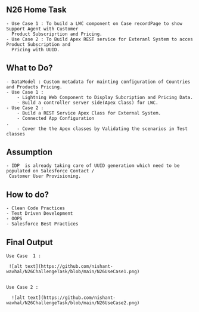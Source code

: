 ## N26 Home Task
    - Use Case 1 : To build a LWC component on Case recordPage to show Support Agent with Customer 
      Product Subscriprtion and Pricing.
    - Use Case 2 : To Build Apex REST service for Exteranl System to acces Product Subscription and   
      Pricing with UUID.

## What to Do?

    - DataModel : Custom metadata for mainting configuration of Countries and Products Pricing.
    - Use Case 1 :
        - Lightning Web Component to Display Subcription and Pricing Data.
        - Build a controller server side(Apex Class) for LWC.
    - Use Case 2 :
        - Build a REST Service Apex Class for External System.
        - Connected App Configuration
    .
        - Cover the the Apex classes by Validating the scenarios in Test classes

## Assumption
    - IDP  is already taking care of UUID generatiom which need to be populated on Salesforce Contact / 
     Customer User Provisioning.

## How to do?
    - Clean Code Practices
    - Test Driven Development
    - OOPS
    - Salesforce Best Practices


## Final Output

    Use Case  1 :
   
     ![alt text](https://github.com/nishant-wavhal/N26ChallengeTask/blob/main/N26UseCase1.png)


    Use Case 2 :

      ![alt text](https://github.com/nishant-wavhal/N26ChallengeTask/blob/main/N26UseCase2.png)